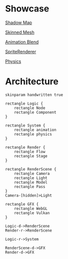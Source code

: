 # Showcase

[Shadow Map](https://qingwabote.github.io/zero/projects/test/script/platforms/web/app.html)

[Skinned Mesh](https://qingwabote.github.io/zero/projects/skin/script/platforms/web/app.html)

[Animation Blend](https://qingwabote.github.io/zero/projects/animation/script/platforms/web/app.html)

[SpriteRenderer](https://qingwabote.github.io/zero/projects/ui/script/platforms/web/app.html)

[Physics](https://qingwabote.github.io/zero/projects/vehicle/script/platforms/web/app.html)

# Architecture

```plantuml
skinparam handwritten true

rectangle Logic {
    rectangle Node
    rectangle Component
}

rectangle System {
    rectangle animation
    rectangle physics
}

rectangle Render {
    rectangle Flow
    rectangle Stage
}

rectangle RenderScene {
    rectangle Camera
    rectangle Light
    rectangle Model
    rectangle Pass
}
Camera-[hidden]>Light

rectangle GFX {
    rectangle WebGL
    rectangle Vulkan
}

Logic-d->RenderScene
Render-r->RenderScene

Logic-r->System

RenderScene-d->GFX
Render-d->GFX
```
